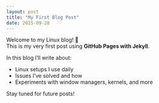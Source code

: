```yaml
---
layout: post
title: "My First Blog Post"
date: 2025-09-28
---
```


Welcome to my Linux blog! 🐧  
This is my very first post using **GitHub Pages with Jekyll**.  

In this blog I’ll write about:  
- Linux setups I use daily  
- Issues I’ve solved and how  
- Experiments with window managers, kernels, and more  

Stay tuned for future posts!
